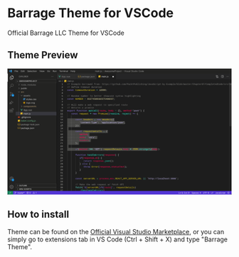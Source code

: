 # Barrage Theme for VSCode

Official Barrage LLC Theme for VSCode

## Theme Preview

![Barrage Theme Preview](example.jpeg)

## How to install

Theme can be found on the [Official Visual Studio Marketplace](https://marketplace.visualstudio.com/items?itemName=Barrage.barrage-theme), or you can simply go to extensions tab in VS Code (Ctrl + Shift + X) and type "Barrage Theme".